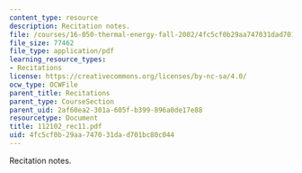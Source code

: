 ```yaml
---
content_type: resource
description: Recitation notes.
file: /courses/16-050-thermal-energy-fall-2002/4fc5cf0b29aa747031dad701bc80c044_112102_rec11.pdf
file_size: 77462
file_type: application/pdf
learning_resource_types:
- Recitations
license: https://creativecommons.org/licenses/by-nc-sa/4.0/
ocw_type: OCWFile
parent_title: Recitations
parent_type: CourseSection
parent_uid: 2af60ea2-301a-605f-b399-896a0de17e88
resourcetype: Document
title: 112102_rec11.pdf
uid: 4fc5cf0b-29aa-7470-31da-d701bc80c044
---
```

Recitation notes.
